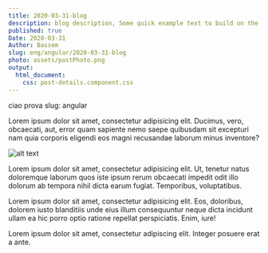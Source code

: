 ```yaml
---
title: 2020-03-31-blog
description: blog description, Some quick example text to build on the card title and make up the bulk of the card's content.
published: true
Date: 2020-03-31
Author: Bassem 
slug: eng/angular/2020-03-31-blog
photo: assets/postPhoto.png
output:
  html_document:
    css: post-details.component.css
---
```

ciao prova
slug: angular

Lorem ipsum dolor sit amet, consectetur adipisicing elit. Ducimus, vero, obcaecati, aut, error quam sapiente nemo saepe quibusdam sit excepturi nam quia corporis eligendi eos magni recusandae laborum minus inventore?

![alt text](http://placehold.it/500x325 "Logo Title Text 1")

Lorem ipsum dolor sit amet, consectetur adipisicing elit. Ut, tenetur natus doloremque laborum quos iste ipsum rerum obcaecati impedit odit illo dolorum ab tempora nihil dicta earum fugiat. Temporibus, voluptatibus.

Lorem ipsum dolor sit amet, consectetur adipisicing elit. Eos, doloribus, dolorem iusto blanditiis unde eius illum consequuntur neque dicta incidunt ullam ea hic porro optio ratione repellat perspiciatis. Enim, iure!

Lorem ipsum dolor sit amet, consectetur adipiscing elit. Integer posuere erat a ante.